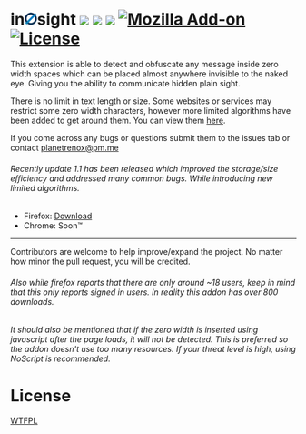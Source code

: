 # in<a href="https://addons.mozilla.org/en-US/firefox/addon/in0sight/"><img src="/icons/icon-48.png?raw=true" alt="alt text" width="22px"></a>sight <img src="https://img.shields.io/badge/Maintained%20%3F-Yes-green.svg"> <img src="https://badges.frapsoft.com/os/v2/open-source.png?v=103"> <img src="https://img.shields.io/badge/version-1.1-lightgrey.svg"> [![Mozilla Add-on](https://img.shields.io/amo/users/in0sight.svg)](https://addons.mozilla.org/en-US/firefox/addon/in0sight/) [![License](https://img.shields.io/github/license/planetrenox/in0sight.svg)](https://github.com/PlanetRenox/in0sight/blob/master/LICENSE) 

This extension is able to detect and obfuscate any message inside zero width spaces which can be placed almost anywhere invisible to the naked eye. Giving you the ability to communicate hidden plain sight. 

There is no limit in text length or size. Some websites or services may restrict some zero width characters, however more limited algorithms have been added to get around them. You can view them [here](https://github.com/PlanetRenox/in0sight/blob/master/CompatibilityList.md).

If you come across any bugs or questions submit them to the issues tab or contact planetrenox@pm.me

###### Recently update 1.1 has been released which improved the storage/size efficiency and addressed many common bugs. While introducing new limited algorithms.

* Firefox: [Download](https://addons.mozilla.org/en-US/firefox/addon/in0sight/)
* Chrome: Soon™

--------------------------------------------------------------

Contributors are welcome to help improve/expand the project. No matter how minor the pull request, you will be credited. 

###### Also while firefox reports that there are only around ~18 users, keep in mind that this only reports signed in users. In reality this addon has over 800 downloads. 

###### It should also be mentioned that if the zero width is inserted using javascript after the page loads, it will not be detected. This is preferred so the addon doesn't use too many resources. If your threat level is high, using NoScript is recommended.

# License
[WTFPL](https://github.com/PlanetRenox/in0sight/blob/master/LICENSE)
